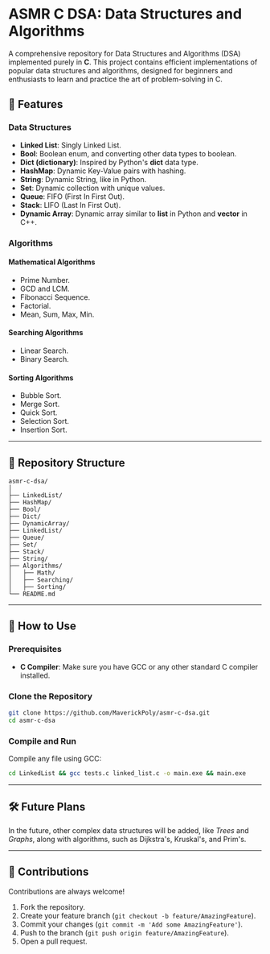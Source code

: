 # ASMR C DSA: Data Structures and Algorithms

A comprehensive repository for Data Structures and Algorithms (DSA) implemented purely in **C**. This project contains efficient implementations of popular data structures and algorithms, designed for beginners and enthusiasts to learn and practice the art of problem-solving in C.

## 🚀 Features

### **Data Structures**

- **Linked List**: Singly Linked List.
- **Bool**: Boolean enum, and converting other data types to boolean.
- **Dict (dictionary)**: Inspired by Python's **dict** data type.
- **HashMap**: Dynamic Key-Value pairs with hashing.
- **String**: Dynamic String, like in Python.
- **Set**: Dynamic collection with unique values.
- **Queue**: FIFO (First In First Out).
- **Stack**: LIFO (Last In First Out).
- **Dynamic Array**: Dynamic array similar to **list** in Python and **vector** in C++.

### **Algorithms**

#### **Mathematical Algorithms**

- Prime Number.
- GCD and LCM.
- Fibonacci Sequence.
- Factorial.
- Mean, Sum, Max, Min.

#### **Searching Algorithms**

- Linear Search.
- Binary Search.

#### **Sorting Algorithms**

- Bubble Sort.
- Merge Sort.
- Quick Sort.
- Selection Sort.
- Insertion Sort.

---

## 📂 Repository Structure

```plaintext
asmr-c-dsa/
│
├── LinkedList/
├── HashMap/
├── Bool/
├── Dict/
├── DynamicArray/
├── LinkedList/
├── Queue/
├── Set/
├── Stack/
├── String/
├── Algorithms/
│   ├── Math/
│   ├── Searching/
│   ├── Sorting/
└── README.md
```

---

## 📖 How to Use

### Prerequisites

- **C Compiler**: Make sure you have GCC or any other standard C compiler installed.

### Clone the Repository

```bash
git clone https://github.com/MaverickPoly/asmr-c-dsa.git
cd asmr-c-dsa
```

### Compile and Run

Compile any file using GCC:

```bash
cd LinkedList && gcc tests.c linked_list.c -o main.exe && main.exe
```

---

## 🛠️ Future Plans

In the future, other complex data structures will be added, like _Trees_ and _Graphs_, along with algorithms, such as Dijkstra's, Kruskal's, and Prim's.

---

## 🙌 Contributions

Contributions are always welcome!

1. Fork the repository.
2. Create your feature branch (`git checkout -b feature/AmazingFeature`).
3. Commit your changes (`git commit -m 'Add some AmazingFeature'`).
4. Push to the branch (`git push origin feature/AmazingFeature`).
5. Open a pull request.
